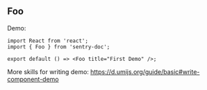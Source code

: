 
## Foo

Demo:

```tsx
import React from 'react';
import { Foo } from 'sentry-doc';

export default () => <Foo title="First Demo" />;
```

More skills for writing demo: https://d.umijs.org/guide/basic#write-component-demo
